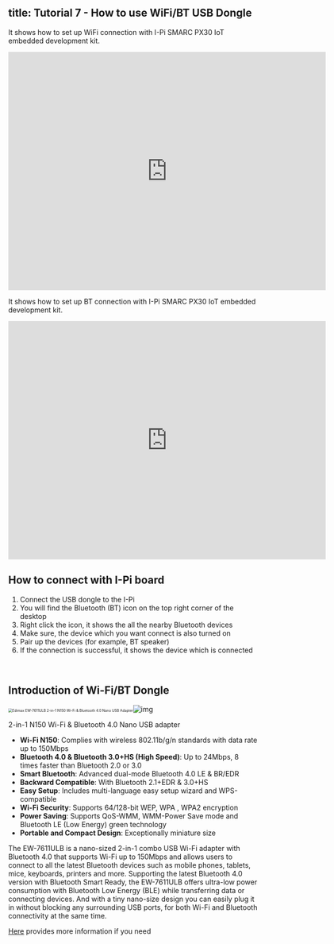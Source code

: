 title: Tutorial 7 - How to use WiFi/BT USB Dongle
---

It shows how to set up WiFi connection with I-Pi SMARC PX30 IoT embedded development kit.
<iframe width="640" height="480" src="https://www.youtube.com/embed/XLbOluKs3sI" frameborder="0" allow="autoplay; encrypted-media" allowfullscreen></iframe>

<br>	


It shows how to set up BT connection with I-Pi SMARC PX30 IoT embedded development kit.
<iframe width="640" height="480" src="https://www.youtube.com/embed/t5f7eZRb6dY" frameborder="0" allow="autoplay; encrypted-media" allowfullscreen></iframe>

<br>

## How to connect with I-Pi board

1. Connect the USB dongle to the I-Pi
2. You will find the Bluetooth (BT) icon on the top right corner of the desktop
3. Right click the icon, it shows the all the nearby Bluetooth devices
4. Make sure, the device which you want connect is also turned on
5. Pair up the devices (for example, BT speaker)
6. If the connection is successful, it shows the device which is connected

<br>

## Introduction of Wi-Fi/BT Dongle

<img src="https://www.edimax.com/edimax/mw/cufiles/images/products/pics/logo/Wi-Fi_Bluetooth_combo_200x159.png" alt="Edimax EW-7611ULB 2-in-1 N150 Wi-Fi & Bluetooth 4.0 Nano USB Adapter" style="zoom:50%;" />![img](https://www.edimax.com/edimax/mw/cufiles/images/products/pics/ew-7611ulb/thumb_big/EW-7611ULB_Photo_01_1000x1000.jpg)

2-in-1 N150 Wi-Fi & Bluetooth 4.0 Nano USB adapter

- **Wi-Fi N150**: Complies with wireless 802.11b/g/n standards with data rate up to 150Mbps
- **Bluetooth 4.0 & Bluetooth 3.0+HS (High Speed)**: Up to 24Mbps, 8 times faster than Bluetooth 2.0 or 3.0
- **Smart Bluetooth**: Advanced dual-mode Bluetooth 4.0 LE & BR/EDR
- **Backward Compatible**: With Bluetooth 2.1+EDR & 3.0+HS
- **Easy Setup**: Includes multi-language easy setup wizard and WPS-compatible
- **Wi-Fi Security**: Supports 64/128-bit WEP, WPA , WPA2 encryption
- **Power Saving**: Supports QoS-WMM, WMM-Power Save mode and Bluetooth LE (Low Energy) green technology
- **Portable and Compact Design**: Exceptionally miniature size

The EW-7611ULB is a nano-sized 2-in-1 combo USB Wi-Fi adapter with Bluetooth 4.0 that supports Wi-Fi up to 150Mbps and allows users to connect to all the latest Bluetooth devices such as mobile phones, tablets, mice, keyboards, printers and more. Supporting the latest Bluetooth 4.0 version with Bluetooth Smart Ready, the EW-7611ULB offers ultra-low power consumption with Bluetooth Low Energy (BLE) while transferring data or connecting devices. And with a tiny nano-size design you can easily plug it in without blocking any surrounding USB ports, for both Wi-Fi and Bluetooth connectivity at the same time. 

[Here](https://www.edimax.com/edimax/merchandise/merchandise_detail/data/edimax/global/wireless_adapters_n150/ew-7611ulb) provides more information if you need

 



